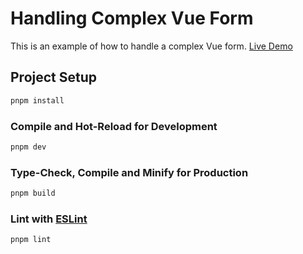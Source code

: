 # Handling Complex Vue Form

This is an example of how to handle a complex Vue form. [Live Demo](https://stackblitz.com/~/github.com/Heunsig/vue-complex-form-handling)

## Project Setup

```sh
pnpm install
```

### Compile and Hot-Reload for Development

```sh
pnpm dev
```

### Type-Check, Compile and Minify for Production

```sh
pnpm build
```

### Lint with [ESLint](https://eslint.org/)

```sh
pnpm lint
```
